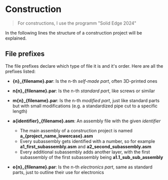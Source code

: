 # Construction

> For constructions, I use the programm "Solid Edge 2024"

In the following lines the structure of a construction project will be explained.

## File prefixes

The file prefixes declare which type of file it is and it's order. Here are all the prefixes listed:

- **{n}_{filename}.par**: Is the n-th *self-made part*, often 3D-printed ones
- **n{n}_{filename}.par**: Is the n-th *standard part*, like screws or similar
- **m{n}_{filename}.par**: Is the n-th *modified part*, just like standard parts but with small modifications (e.g. a standardized pipe cut to a specific length)

- **a{identifier}_{filename}.asm**: An assembly file with the given *identifier*
  - The main assembly of a construction project is named **a_{project_name_lowercase}.asm**
  - Every subassembly gets identified with a number, so for example **a1_first_subassembly.asm** and **a2_second_subassembly.asm**
  - Every additional subassembly adds another layer, with the first subassembly of the first subassembly being **a1.1_sub_sub_assembly**

- **e{n}_{filename}.par**: Is the n-th *electronics part*, same as standard parts, just to outline their use for electronics